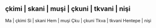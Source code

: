 çkimi | skani | muşi | çkuni | tkvani | nişi
-

Ma | çkimi
Si | skani
Hem | muşi
Çku | çkuni
Tkva | tkvani
Hentepe | nişi
